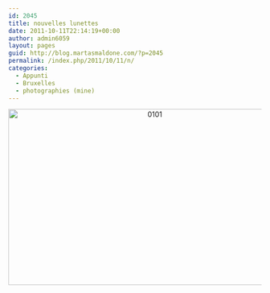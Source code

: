 ```yaml
---
id: 2045
title: nouvelles lunettes
date: 2011-10-11T22:14:19+00:00
author: admin6059
layout: pages
guid: http://blog.martasmaldone.com/?p=2045
permalink: /index.php/2011/10/11/n/
categories:
  - Appunti
  - Bruxelles
  - photographies (mine)
---
```

<p style="text-align: center;">
  <img class="aligncenter size-full wp-image-3761" src="http://blog.martasmaldone.eu/wp-content/uploads/2010/01/0101-1.jpg" alt="0101" width="567" height="350" srcset="http://blog.martasmaldone.eu/wp-content/uploads/2010/01/0101-1.jpg 567w, http://blog.martasmaldone.eu/wp-content/uploads/2010/01/0101-1-300x185.jpg 300w" sizes="(max-width: 567px) 100vw, 567px" />
</p>